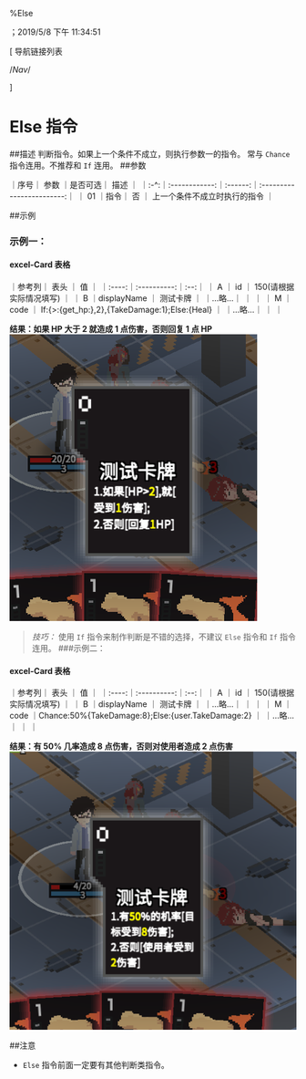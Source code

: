 
%Else

；2019/5/8 下午 11:34:51


[ 导航链接列表

/*Nav*/

]
# Else 指令

##描述
判断指令。如果上一个条件不成立，则执行参数一的指令。
常与 `Chance` 指令连用。不推荐和 `If` 连用。
##参数



｜序号｜     参数     ｜是否可选｜           描述           ｜
｜:-^:｜:------------:｜:------:｜:------------------------:｜
｜ 01 ｜指令｜   否   ｜    上一个条件不成立时执行的指令    ｜




##示例
### 示例一：
#### excel-Card 表格

｜参考列｜    表头    ｜ 值 ｜
｜:----:｜:----------:｜:--:｜
｜  A   ｜     id     ｜  150(请根据实际情况填写) ｜
｜  B   ｜displayName ｜  测试卡牌  ｜
｜…略…｜            ｜    ｜
｜  M   ｜    code    ｜  If:{>:{get_hp:},2},{TakeDamage:1};Else:{Heal} ｜
｜…略…｜            ｜    ｜

**结果：如果 HP 大于 2 就造成 1 点伤害，否则回复 1 点 HP**
![ElseSample1](else~/Images~/ELSESAMPLE1.png)
<br/>
> *技巧：* 使用 `If` 指令来制作判断是不错的选择，不建议 `Else` 指令和 `If` 指令连用。
###示例二：
#### excel-Card 表格

｜参考列｜    表头    ｜ 值 ｜
｜:----:｜:----------:｜:--:｜
｜  A   ｜     id     ｜  150(请根据实际情况填写) ｜
｜  B   ｜displayName ｜  测试卡牌  ｜
｜…略…｜            ｜    ｜
｜  M   ｜    code    ｜Chance:50%{TakeDamage:8};Else:{user.TakeDamage:2}  ｜
｜…略…｜            ｜    ｜

**结果：有 50% 几率造成 8 点伤害，否则对使用者造成 2 点伤害**
![ElseSample2](else~/Images~/ELSESAMPLE2.png)

##注意
+ `Else` 指令前面一定要有其他判断类指令。


